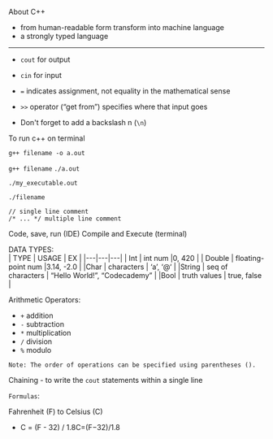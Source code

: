 About C++
- from human-readable form transform into machine language
- a strongly typed language

---------------------
- `cout` for output 

- `cin` for input

- `=` indicates assignment, not equality in the mathematical sense

- `>>` operator (“get from”) specifies where that input goes

- Don't forget to add a backslash n (`\n`)

To run c++ on terminal

`g++ filename -o a.out`

`g++ filename`
`./a.out`

`./my_executable.out`

`./filename`

```
// single line comment
/* ... */ multiple line comment
```

Code, save, run (IDE)
Compile and Execute (terminal)


DATA TYPES:							
|  TYPE |  USAGE | EX  |
|---|---|---|
| Int  | int num  |0, 420   | 
| Double  | floating-point num  |3.14, -2.0   | 
|Char   | characters  | ‘a’, ‘@‘  | 
|String   | seq of characters  | “Hello World!”, “Codecademy”  | 
|Bool   | truth values  | true, false  | 

Arithmetic Operators:
- `+` addition
- `-` subtraction
- `*` multiplication 
- `/` division
- `%` modulo

```Note: The order of operations can be specified using parentheses ().```

Chaining - to write the `cout` statements within a single line


`Formulas`:

Fahrenheit (F) to Celsius (C)
- C = (F - 32) / 1.8C=(F−32)/1.8
